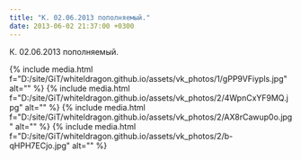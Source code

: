 ```yaml
---
title: "К. 02.06.2013 пополняемый."
date: 2013-06-02 21:37:00 +0300
---
```


К. 02.06.2013 пополняемый.


{% include media.html f="D:/site/GiT/whiteldragon.github.io/assets/vk_photos/1/gPP9VFiypls.jpg" alt="" %}
{% include media.html f="D:/site/GiT/whiteldragon.github.io/assets/vk_photos/2/4WpnCxYF9MQ.jpg" alt="" %}
{% include media.html f="D:/site/GiT/whiteldragon.github.io/assets/vk_photos/2/AX8rCawup0o.jpg" alt="" %}
{% include media.html f="D:/site/GiT/whiteldragon.github.io/assets/vk_photos/2/b-qHPH7ECjo.jpg" alt="" %}

